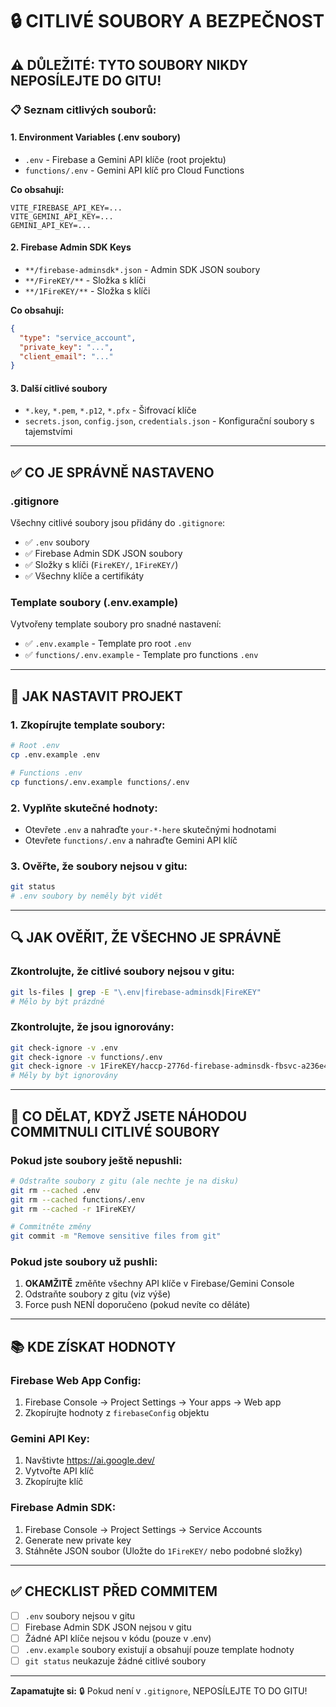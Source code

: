 # 🔒 CITLIVÉ SOUBORY A BEZPEČNOST

## ⚠️ DŮLEŽITÉ: TYTO SOUBORY NIKDY NEPOSÍLEJTE DO GITU!

### 📋 Seznam citlivých souborů:

#### 1. **Environment Variables (.env soubory)**
- `.env` - Firebase a Gemini API klíče (root projektu)
- `functions/.env` - Gemini API klíč pro Cloud Functions

**Co obsahují:**
```env
VITE_FIREBASE_API_KEY=...
VITE_GEMINI_API_KEY=...
GEMINI_API_KEY=...
```

#### 2. **Firebase Admin SDK Keys**
- `**/firebase-adminsdk*.json` - Admin SDK JSON soubory
- `**/FireKEY/**` - Složka s klíči
- `**/1FireKEY/**` - Složka s klíči

**Co obsahují:**
```json
{
  "type": "service_account",
  "private_key": "...",
  "client_email": "..."
}
```

#### 3. **Další citlivé soubory**
- `*.key`, `*.pem`, `*.p12`, `*.pfx` - Šifrovací klíče
- `secrets.json`, `config.json`, `credentials.json` - Konfigurační soubory s tajemstvími

---

## ✅ CO JE SPRÁVNĚ NASTAVENO

### .gitignore
Všechny citlivé soubory jsou přidány do `.gitignore`:
- ✅ `.env` soubory
- ✅ Firebase Admin SDK JSON soubory
- ✅ Složky s klíči (`FireKEY/`, `1FireKEY/`)
- ✅ Všechny klíče a certifikáty

### Template soubory (.env.example)
Vytvořeny template soubory pro snadné nastavení:
- ✅ `.env.example` - Template pro root `.env`
- ✅ `functions/.env.example` - Template pro functions `.env`

---

## 📝 JAK NASTAVIT PROJEKT

### 1. Zkopírujte template soubory:
```bash
# Root .env
cp .env.example .env

# Functions .env
cp functions/.env.example functions/.env
```

### 2. Vyplňte skutečné hodnoty:
- Otevřete `.env` a nahraďte `your-*-here` skutečnými hodnotami
- Otevřete `functions/.env` a nahraďte Gemini API klíč

### 3. Ověřte, že soubory nejsou v gitu:
```bash
git status
# .env soubory by neměly být vidět
```

---

## 🔍 JAK OVĚŘIT, ŽE VŠECHNO JE SPRÁVNĚ

### Zkontrolujte, že citlivé soubory nejsou v gitu:
```bash
git ls-files | grep -E "\.env|firebase-adminsdk|FireKEY"
# Mělo by být prázdné
```

### Zkontrolujte, že jsou ignorovány:
```bash
git check-ignore -v .env
git check-ignore -v functions/.env
git check-ignore -v 1FireKEY/haccp-2776d-firebase-adminsdk-fbsvc-a236e4dce2.json
# Měly by být ignorovány
```

---

## 🚨 CO DĚLAT, KDYŽ JSETE NÁHODOU COMMITNULI CITLIVÉ SOUBORY

### Pokud jste soubory ještě nepushli:
```bash
# Odstraňte soubory z gitu (ale nechte je na disku)
git rm --cached .env
git rm --cached functions/.env
git rm --cached -r 1FireKEY/

# Commitněte změny
git commit -m "Remove sensitive files from git"
```

### Pokud jste soubory už pushli:
1. **OKAMŽITĚ** změňte všechny API klíče v Firebase/Gemini Console
2. Odstraňte soubory z gitu (viz výše)
3. Force push NENÍ doporučeno (pokud nevíte co děláte)

---

## 📚 KDE ZÍSKAT HODNOTY

### Firebase Web App Config:
1. Firebase Console → Project Settings → Your apps → Web app
2. Zkopírujte hodnoty z `firebaseConfig` objektu

### Gemini API Key:
1. Navštivte https://ai.google.dev/
2. Vytvořte API klíč
3. Zkopírujte klíč

### Firebase Admin SDK:
1. Firebase Console → Project Settings → Service Accounts
2. Generate new private key
3. Stáhněte JSON soubor (Uložte do `1FireKEY/` nebo podobné složky)

---

## ✅ CHECKLIST PŘED COMMITEM

- [ ] `.env` soubory nejsou v gitu
- [ ] Firebase Admin SDK JSON nejsou v gitu
- [ ] Žádné API klíče nejsou v kódu (pouze v .env)
- [ ] `.env.example` soubory existují a obsahují pouze template hodnoty
- [ ] `git status` neukazuje žádné citlivé soubory

---

**Zapamatujte si:** 🔒 Pokud není v `.gitignore`, NEPOSÍLEJTE TO DO GITU!

